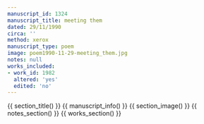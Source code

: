 ```yaml
---
manuscript_id: 1324
manuscript_title: meeting them
dated: 29/11/1990
circa: ''
method: xerox
manuscript_type: poem
image: poem1990-11-29-meeting_them.jpg
notes: null
works_included:
- work_id: 1982
  altered: 'yes'
  edited: 'no'
---
```


{{ section_title() }}
{{ manuscript_info() }}
{{ section_image() }}
{{ notes_section() }}
{{ works_section() }}
